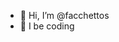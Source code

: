 - 👋 Hi, I’m @facchettos
- 👀 I be coding

<!---
facchettos/facchettos is a ✨ special ✨ repository because its `README.md` (this file) appears on your GitHub profile.
You can click the Preview link to take a look at your changes.
--->
